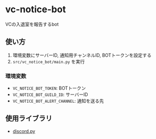 # vc-notice-bot

VCの入退室を報告するbot

## 使い方

1. 環境変数にサーバーID, 通知用チャンネルID, BOTトークンを設定する
2. `src/vc_notice_bot/main.py` を実行

### 環境変数

- `VC_NOTICE_BOT_TOKEN`: BOTトークン
- `VC_NOTICE_BOT_GUILD_ID`: サーバーID
- `VC_NOTICE_BOT_ALERT_CHANNEL`: 通知を送る先

## 使用ライブラリ

- [discord.py](https://discordpy.readthedocs.io/ja/latest/)
